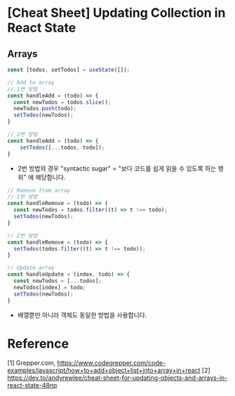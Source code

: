 # [Cheat Sheet] Updating Collection in React State 

## Arrays
``` javascript
const [todos, setTodos] = useState([]);
```

``` javascript
// Add to array
// 1번 방법
const handleAdd = (todo) => {
  const newTodos = todos.slice();
  newTodos.push(todo);
  setTodos(newTodos);
}

// 2번 방법
const handleAdd = (todo) => {
    setTodos([...todos, todo]);
}
```
- 2번 방법의 경우 "syntactic sugar" = "보다 코드를 쉽게 읽을 수 있도록 하는 행위" 에 해당합니다.

``` javascript
// Remove from array
// 1번 방법
const handleRemove = (todo) => {
  const newTodos = todos.filter((t) => t !== todo);
  setTodos(newTodos);
}

// 2번 방법
const handleRemove = (todo) => {
  setTodos(todos.filter((t) => t !== todo));
}

// Update array
const handleUpdate = (index, todo) => {
  const newTodos = [...todos];
  newTodos[index] = todo;
  setTodos(newTodos);
}
```

- 배열뿐만 아니라 객체도 동일한 방법을 사용합니다.


# Reference
[1] Grepper.com, https://www.codegrepper.com/code-examples/javascript/how+to+add+object+list+into+array+in+react
[2] https://dev.to/andyrewlee/cheat-sheet-for-updating-objects-and-arrays-in-react-state-48np
